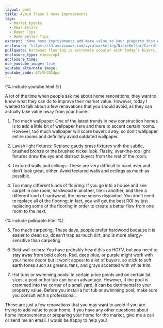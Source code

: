 ```yaml
---
layout: post
title: Avoid These 7 Home Improvements
tags:
  - Market Update
  - Real Estate
  - Buyer Tips
  - Home Seller Tips
excerpt: 'Some home improvements add more value to your property than others. Today, I’ll go over the top seven home renovations you should avoid.'
enclosure: 'https://s3.amazonaws.com/vyralmarketing/Nick+Kellar/CarrollCounty+Real+Estate+7+Home+Improvements+to+Avoid.mp4'
pullquote: Hardwood flooring is extremely popular with today’s buyers.
enclosure_type: video/mp4
enclosure_time:
use_youtube_image: true
youtube_alternate_image:
youtube_code: BTzVhCBAdpw
---
```



{% include youtube.html %}

A lot of the time when people ask me about home renovations, they want to know what they can do to improve their market value. However, today I wanted to talk about a few renovations that you should avoid, as they can actually take value away from your home.

1. Too much wallpaper: One of the latest trends in new construction homes is to add a little bit of wallpaper here and there to accent certain rooms. However, too much wallpaper will scare buyers away, so don’t wallpaper entire rooms and definitely avoid outdated wallpaper.

2. Lavish light fixtures: Replace gaudy brass fixtures with the subtle, brushed bronze or the brushed nickel look. Flashy, over-the-top light fixtures draw the eye and distract buyers from the rest of the room.

3. Textured walls and ceilings: These are very difficult to paint over and don’t look great, either. Avoid textured walls and ceilings as much as possible.

4. Too many different kinds of flooring: If you go into a house and see carpet in one room, hardwood in another, tile in another, and then a different kind of hardwood, the home seems disjointed. You don’t need to replace all of the flooring; in fact, you will get the best ROI by just replacing some of the flooring in order to create a better flow from one room to the next.

{% include pullquote.html %}

5. Too much carpeting: These days, people prefer hardwood because it is easier to clean up, doesn’t trap as much dirt, and is more allergy-sensitive than carpeting.

6. Bold wall colors: You have probably heard this on HGTV, but you need to stay away from bold colors. Red, deep blue, or purple might work with your home decor but it won’t appeal to a lot of buyers, so stick to soft earth tones such as greens, tans, and grays accented with white trim.

7. Hot tubs or swimming pools: In certain price points and on certain lot sizes, a pool or hot tub can be an advantage. However, if the pool is crammed into the corner of a small yard, it can be detrimental to your property value. Before you install a hot tub or swimming pool, make sure you consult with a professional.

These are just a few renovations that you may want to avoid if you are trying to add value to your home. If you have any other questions about home improvements or preparing your home for the market, give me a call or send me an email. I would be happy to help you!
